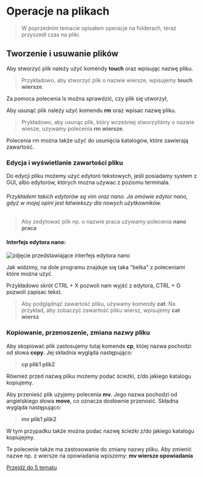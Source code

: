 # Operacje na plikach

> W poprzednim temacie opisałem operacje na folderach, teraz przyszedł czas na pliki.

## Tworzenie i usuwanie plików

Aby stworzyć plik należy użyć komendy **touch** oraz wpisując nazwę pliku.

> Przykładowo, aby stworzyć plik o nazwie wiersze, wpisujemy **touch wiersze**.

Za pomoca polecenia ls można sprawdzić, czy plik się utworzył,

Aby usunąć plik należy użyć komendu **rm** oraz wpisac nazwę pliku.

> Prykładowo, aby usunąc plik, który wcześniej stworzyliśmy o nazwie wiesze, uzywamy polecenia **rm wiersze**.

Polecenia rm można także użyć do usunięcia katalogów, które zawierają zawartość.

### Edycja i wyświetlanie zawartości pliku

Do edycji pliku możemy użyć edytoró tekstowych, jeśli posiadamy system z GUI, albo edytorów, których mozna używac z poziomu terminala.

###### Przykładem takich edytorów są vim oraz nano. Ja omówie edytor nano, gdyż w mojej opini jest łatwiekszy dla nowych użytkowników.

> Aby zedytować plik np. o nazwie praca używamy polecenia **nano praca**

#### Interfejs edytora nano:

![zdjęcie przedstawiające interfejs edytora nano](http://host.devghost.space/lwsrc/nano.png)

Jak widzimy, na dole programu znajduje się taka "belka" z poleceniami które można użyć.

Przykładowo skrót CTRL + X pozwoli nam wyjść z edytora, CTRL + O pozwoli zapisac tekst.

> Aby podglądnąć zawartość pliku, używamy komendy **cat**. Na przykład, aby zobaczyć zawartość pliku wiersz, wpisujemy **cat wiersz**

### Kopiowanie, przenoszenie, zmiana nazwy pliku

Aby skopiować plik zastosujemy tutaj komende **cp**, któej nazwa pochodzi od słowa **copy**. Jej składnia wygląda następująco:

> **cp plik1 plik2**

Również przed nazwą pliku możemy podać ścieżki, z/do jakiego katalogu kopiujemy.

Aby przenieść plik użyjemy polecenia **mv**. Jego nazwa pochodzi od angielskiego słowa **move**, co oznacza dosłownie przenosić. Składna wygląda następująco:

> **mv plik1 plik2**

W tym przypadku także można podac nazwę ścieżki z/do jakiego katalogu kopiujejmy.

Te polecenie także ma zastosowanie do zmiany nazwy pliku. Aby zmienić nazwe np. z wiersze na opowiadania wpiszemy: **mv wiersze opowiadania**

[Przejdź do 5 tematu](/content/r2/t5)
